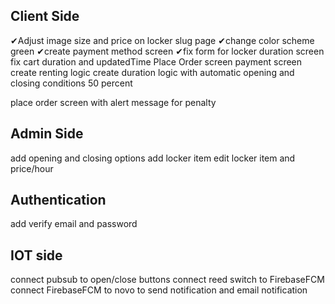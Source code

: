 ## Client Side

✔Adjust image size and price on locker slug page
✔change color scheme green
✔create payment method screen
✔fix form for locker duration screen fix cart duration and updatedTime
Place Order screen
payment screen
create renting logic
create duration logic with automatic opening and closing conditions 50 percent

place order screen with alert message for penalty

## Admin Side

add opening and closing options
add locker item
edit locker item and price/hour

## Authentication

add verify email and password

## IOT side

connect pubsub to open/close buttons
connect reed switch to FirebaseFCM
connect FirebaseFCM to novo to send notification and email notification
